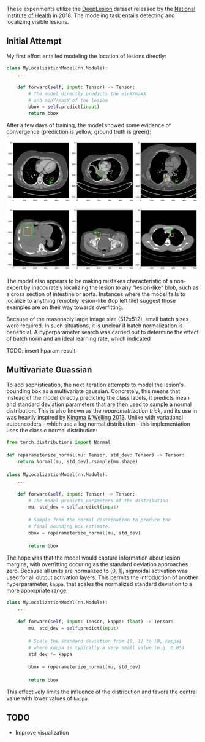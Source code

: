 These experiments utilize the [DeepLesion](https://nihcc.app.box.com/v/DeepLesion) dataset released by the [National Institute of Health](https://www.nih.gov/news-events/news-releases/nih-clinical-center-releases-dataset-32000-ct-images) in 2018. The modeling task entails detecting and localizing visible lesions.

## Initial Attempt
My first effort entailed modeling the location of lesions directly:

```python
class MyLocalizationModel(nn.Module):
    ...

    def forward(self, input: Tensor) -> Tensor:
        # The model directly predicts the minX/maxX
        # and minY/maxY of the lesion
        bbox = self.predict(input)        
        return bbox
```

After a few days of training, the model showed some evidence of convergence (prediction is yellow, ground truth is green):

![](images/initial_localization.png)

The model also appears to be making mistakes characteristic of a non-expert by inaccurately localizing the lesion to any "lesion-like" blob, such as a cross section of intestine or aorta. Instances where the model fails to localize to anything remotely lesion-like (top left tile) suggest those examples are on their way towards overfitting.

Because of the reasonably large image size (512x512), small batch sizes were required. In such situations, it is unclear if batch normalization is beneficial. A hyperparameter search was carried out to determine the effect of batch norm and an ideal learning rate, which indicated 

TODO: insert hparam result

## Multivariate Guassian
To add sophistication, the next iteration attempts to model the lesion's bounding box as a multivariate gaussian. Concretely, this means that instead of the model directly predicting the class labels, it predicts mean and standard deviation parameters that are then used to sample a normal distribution. This is also known as the *reparametrization trick*, and its use in was heavily inspired by [Kingma & Welling 2013](https://arxiv.org/abs/1312.6114). Unlike with variational autoencoders - which use a log normal distribution - this implementation uses the classic normal distribution:

```python
from torch.distributions import Normal

def reparameterize_normal(mu: Tensor, std_dev: Tensor) -> Tensor:
    return Normal(mu, std_dev).rsample(mu.shape)

class MyLocalizationModel(nn.Module):
    ...

    def forward(self, input: Tensor) -> Tensor:
        # The model predicts parameters of the distribution
        mu, std_dev = self.predict(input)

        # Sample from the normal distribution to produce the
        # final bounding box estimate.
        bbox = reparameterize_normal(mu, std_dev)
        
        return bbox
```

The hope was that the model would capture information about lesion margins, with overfitting occuring as the standard deviation approaches zero. Because all units are normalized to [0, 1], sigmoidal activation was used for all output activation layers. This permits the introduction of another hyperparameter, `kappa`, that scales the normalized standard deviation to a more appropriate range:

```python
class MyLocalizationModel(nn.Module):
    ...

    def forward(self, input: Tensor, kappa: float) -> Tensor:
        mu, std_dev = self.predict(input)

        # Scale the standard deviation from [0, 1] to [0, kappa]
        # where kappa is typically a very small value (e.g. 0.05)
        std_dev *= kappa

        bbox = reparameterize_normal(mu, std_dev)
        
        return bbox
```

This effectively limits the influence of the distribution and favors the central value with lower values of `kappa`.

## TODO
- Improve visualization